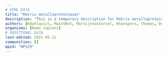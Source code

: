 ```yaml
---
# GPML DATA
title: "Matrix metalloproteinases"
description: "This is a temporary description for Matrix metalloproteinases"
authors: [Kdahlquist, MaintBot, MartijnVanIersel, Khanspers, Thomas, Ddigles, Mkutmon, Eweitz]
organisms: [Homo sapiens]
# ADDITIONAL DATA
last-edited: 2021-05-22
communities: []
wpid: "WP129"
---
```

